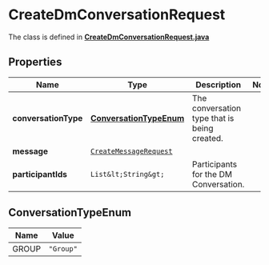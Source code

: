 

# CreateDmConversationRequest

The class is defined in **[CreateDmConversationRequest.java](../../src/main/java/example/micronaut/model/CreateDmConversationRequest.java)**

## Properties

Name | Type | Description | Notes
------------ | ------------- | ------------- | -------------
**conversationType** | [**ConversationTypeEnum**](#ConversationTypeEnum) | The conversation type that is being created. | 
**message** | [`CreateMessageRequest`](CreateMessageRequest.md) |  | 
**participantIds** | `List&lt;String&gt;` | Participants for the DM Conversation. | 

## ConversationTypeEnum

Name | Value
---- | -----
GROUP | `"Group"`




